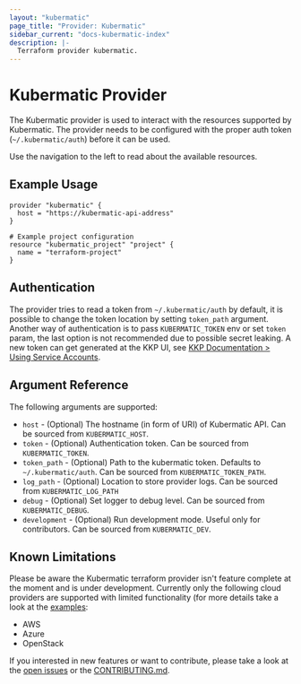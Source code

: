 ```yaml
---
layout: "kubermatic"
page_title: "Provider: Kubermatic"
sidebar_current: "docs-kubermatic-index"
description: |-
  Terraform provider kubermatic.
---
```


# Kubermatic Provider

The Kubermatic provider is used to interact with the resources supported by Kubermatic.
The provider needs to be configured with the proper auth token (`~/.kubermatic/auth`) before it can be used.

Use the navigation to the left to read about the available resources.

## Example Usage

```hcl
provider "kubermatic" {
  host = "https://kubermatic-api-address"
}

# Example project configuration
resource "kubermatic_project" "project" {
  name = "terraform-project"
}
```

## Authentication

The provider tries to read a token from `~/.kubermatic/auth` by default,
it is possible to change the token location by setting `token_path` argument.
Another way of authentication is to pass `KUBERMATIC_TOKEN` env or set `token` param,
the last option is not recommended due to possible secret leaking. A new token can get
generated at the KKP UI, see [KKP Documentation > Using Service Accounts](https://docs.kubermatic.com/kubermatic/v2.19/architecture/concept/kkp-concepts/service_account/using_service_account/).

## Argument Reference

The following arguments are supported:

* `host` - (Optional) The hostname (in form of URI) of Kubermatic API. Can be sourced from `KUBERMATIC_HOST`.
* `token` - (Optional) Authentication token. Can be sourced from `KUBERMATIC_TOKEN`.
* `token_path` - (Optional) Path to the kubermatic token. Defaults to `~/.kubermatic/auth`. Can be sourced from `KUBERMATIC_TOKEN_PATH`.
* `log_path` - (Optional) Location to store provider logs. Can be sourced from `KUBERMATIC_LOG_PATH`
* `debug` - (Optional) Set logger to debug level. Can be sourced from `KUBERMATIC_DEBUG`.
* `development` - (Optional) Run development mode. Useful only for contributors. Can be sourced from `KUBERMATIC_DEV`.

## Known Limitations

Please be aware the Kubermatic terraform provider isn't feature complete at the moment and is under development. 
Currently only the following cloud providers are supported with limited functionality (for more details take a look
at the [examples](https://github.com/kubermatic/terraform-provider-kubermatic/tree/master/examples):
* AWS
* Azure
* OpenStack

If you interested in new features or want to contribute, please take a look at the [open issues](https://github.com/kubermatic/terraform-provider-kubermatic/issues) or the [CONTRIBUTING.md](https://github.com/kubermatic/terraform-provider-kubermatic/blob/master/CONTRIBUTING.md). 

